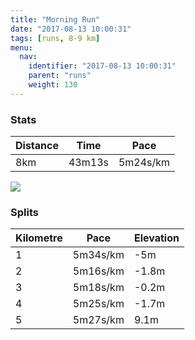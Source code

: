 ```yaml
---
title: "Morning Run"
date: "2017-08-13 10:00:31"
tags: [runs, 8-9 km]
menu:
  nav:
    identifier: "2017-08-13 10:00:31"
    parent: "runs"
    weight: 130
---
```


### Stats

| Distance | Time | Pace |
|----------|------|------|
|8km|43m13s|5m24s/km|

<img src='https://maps.googleapis.com/maps/api/staticmap?maptype=roadmap&path=enc:mwjeI|fvLeAuBcGN_AzQyAhB}@tYnBzAkAtCtCbQnMtYLnHfCfIzE`HdDPdJhOxIzXpFjd@o@_B~@do@oBjb@tBqiAyGuh@gH}XcJmOaFaAgEsFkCmIgAcNgIuKmFeZhAgDwAaAXoPX{H~AkET_P|GhA&key=AIzaSyAfqMeaZ1CCJFGP5cWud__oZnT_Pybg-1M&size=800x800&markers=color:yellow|label:S|53.47207,-2.24895&markers=color:green|label:F|53.47251,-2.24864'>

### Splits

| Kilometre | Pace | Elevation |
|------|------|-----------|
|1|5m34s/km|-5m|
|2|5m16s/km|-1.8m|
|3|5m18s/km|-0.2m|
|4|5m25s/km|-1.7m|
|5|5m27s/km|9.1m|
